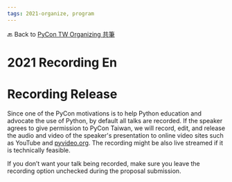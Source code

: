 ```yaml
---
tags: 2021-organize, program
---
```


🔙 Back to [PyCon TW Organizing 共筆](https://hackmd.io/@pycontw/SyG5_GrED/https%3A%2F%2Fhackmd.io%2F%40pycontw%2FByi2hyM9w)

# 2021 Recording En

# Recording Release

Since one of the PyCon motivations is to help Python education and advocate the use of Python, by default all talks are recorded. If the speaker agrees to give permission to PyCon Taiwan, we will record, edit, and release the audio and video of the speaker's presentation to online video sites such as YouTube and [pyvideo.org](http://pyvideo.org/). The recording might be also live streamed if it is technically feasible.

If you don’t want your talk being recorded, make sure you leave the recording option unchecked during the proposal submission.